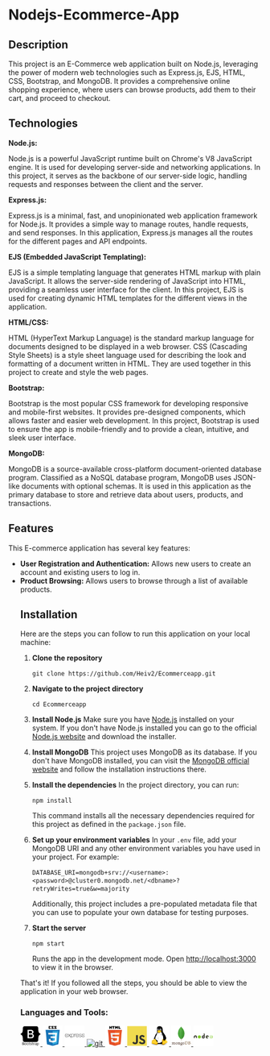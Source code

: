 # Nodejs-Ecommerce-App

## Description
This project is an E-Commerce web application built on Node.js, leveraging the power of modern web technologies such as Express.js, EJS, HTML, CSS, Bootstrap, and MongoDB. It provides a comprehensive online shopping experience, where users can browse products, add them to their cart, and proceed to checkout.

## Technologies

<p><strong>Node.js:</strong></p>
Node.js is a powerful JavaScript runtime built on Chrome's V8 JavaScript engine. It is used for developing server-side and networking applications. In this project, it serves as the backbone of our server-side logic, handling requests and responses between the client and the server.

<p><strong>Express.js:</strong></p>
Express.js is a minimal, fast, and unopinionated web application framework for Node.js. It provides a simple way to manage routes, handle requests, and send responses. In this application, Express.js manages all the routes for the different pages and API endpoints.

<p><strong>EJS (Embedded JavaScript Templating):</strong></p>
EJS is a simple templating language that generates HTML markup with plain JavaScript. It allows the server-side rendering of JavaScript into HTML, providing a seamless user interface for the client. In this project, EJS is used for creating dynamic HTML templates for the different views in the application.

<p><strong>HTML/CSS:</strong></p>
HTML (HyperText Markup Language) is the standard markup language for documents designed to be displayed in a web browser. CSS (Cascading Style Sheets) is a style sheet language used for describing the look and formatting of a document written in HTML. They are used together in this project to create and style the web pages.

<p><strong>Bootstrap:</strong></p>
Bootstrap is the most popular CSS framework for developing responsive and mobile-first websites. It provides pre-designed components, which allows faster and easier web development. In this project, Bootstrap is used to ensure the app is mobile-friendly and to provide a clean, intuitive, and sleek user interface.

<p><strong>MongoDB:</strong></p>
MongoDB is a source-available cross-platform document-oriented database program. Classified as a NoSQL database program, MongoDB uses JSON-like documents with optional schemas. It is used in this application as the primary database to store and retrieve data about users, products, and transactions.

## Features
<p>This E-commerce application has several key features:</p>

<ul>
  <li><strong>User Registration and Authentication:</strong> Allows new users to create an account and existing users to log in.</li>
  <li><strong>Product Browsing:</strong> Allows users to browse through a list of available products.</li>

## Installation

Here are the steps you can follow to run this application on your local machine:

1. **Clone the repository**
    ```
    git clone https://github.com/Heiv2/Ecommerceapp.git
    
    ```

2. **Navigate to the project directory**
    ```
    cd Ecommerceapp
    ```

3. **Install Node.js**
   Make sure you have [Node.js](https://nodejs.org/en/download/) installed on your system. If you don't have Node.js installed you can go to the official [Node.js website](https://nodejs.org/en/download/) and download the installer.

4. **Install MongoDB**
   This project uses MongoDB as its database. If you don't have MongoDB installed, you can visit the [MongoDB official website](https://www.mongodb.com/try/download/community) and follow the installation instructions there.

5. **Install the dependencies**
   In the project directory, you can run:
    ```
    npm install
    ```
    This command installs all the necessary dependencies required for this project as defined in the `package.json` file.

6. **Set up your environment variables**
   In your `.env` file, add your MongoDB URI and any other environment variables you have used in your project. For example:
    ```
    DATABASE_URI=mongodb+srv://<username>:<password>@cluster0.mongodb.net/<dbname>?retryWrites=true&w=majority
    ```
     Additionally, this project includes a pre-populated metadata file that you can use to populate your own database for testing purposes.

7. **Start the server**
    ```
    npm start
    ```
    Runs the app in the development mode. Open [http://localhost:3000](http://localhost:3000) to view it in the browser.

That's it! If you followed all the steps, you should be able to view the application in your web browser.

<h3 align="left">Languages and Tools:</h3>
<p align="left"> <a href="https://getbootstrap.com" target="_blank" rel="noreferrer"> <img src="https://raw.githubusercontent.com/devicons/devicon/master/icons/bootstrap/bootstrap-plain-wordmark.svg" alt="bootstrap" width="40" height="40"/> </a> <a href="https://www.w3schools.com/css/" target="_blank" rel="noreferrer"> <img src="https://raw.githubusercontent.com/devicons/devicon/master/icons/css3/css3-original-wordmark.svg" alt="css3" width="40" height="40"/> </a> <a href="https://expressjs.com" target="_blank" rel="noreferrer"> <img src="https://raw.githubusercontent.com/devicons/devicon/master/icons/express/express-original-wordmark.svg" alt="express" width="40" height="40"/> </a> <a href="https://git-scm.com/" target="_blank" rel="noreferrer"> <img src="https://www.vectorlogo.zone/logos/git-scm/git-scm-icon.svg" alt="git" width="40" height="40"/> </a> <a href="https://www.w3.org/html/" target="_blank" rel="noreferrer"> <img src="https://raw.githubusercontent.com/devicons/devicon/master/icons/html5/html5-original-wordmark.svg" alt="html5" width="40" height="40"/> </a> <a href="https://developer.mozilla.org/en-US/docs/Web/JavaScript" target="_blank" rel="noreferrer"> <img src="https://raw.githubusercontent.com/devicons/devicon/master/icons/javascript/javascript-original.svg" alt="javascript" width="40" height="40"/> </a> <a href="https://www.linux.org/" target="_blank" rel="noreferrer"> <img src="https://raw.githubusercontent.com/devicons/devicon/master/icons/linux/linux-original.svg" alt="linux" width="40" height="40"/> </a> <a href="https://www.mongodb.com/" target="_blank" rel="noreferrer"> <img src="https://raw.githubusercontent.com/devicons/devicon/master/icons/mongodb/mongodb-original-wordmark.svg" alt="mongodb" width="40" height="40"/> </a> <a href="https://nodejs.org" target="_blank" rel="noreferrer"> <img src="https://raw.githubusercontent.com/devicons/devicon/master/icons/nodejs/nodejs-original-wordmark.svg" alt="nodejs" width="40" height="40"/> </a> </p>
